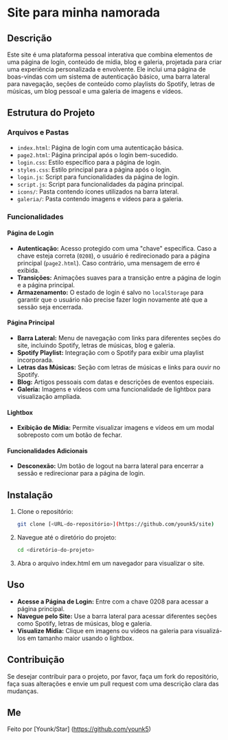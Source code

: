 # Site para minha namorada

## Descrição

Este site é uma plataforma pessoal interativa que combina elementos de uma página de login, conteúdo de mídia, blog e galeria, projetada para criar uma experiência personalizada e envolvente. Ele inclui uma página de boas-vindas com um sistema de autenticação básico, uma barra lateral para navegação, seções de conteúdo como playlists do Spotify, letras de músicas, um blog pessoal e uma galeria de imagens e vídeos.

## Estrutura do Projeto

### Arquivos e Pastas

- `index.html`: Página de login com uma autenticação básica.
- `page2.html`: Página principal após o login bem-sucedido.
- `login.css`: Estilo específico para a página de login.
- `styles.css`: Estilo principal para a página após o login.
- `login.js`: Script para funcionalidades da página de login.
- `script.js`: Script para funcionalidades da página principal.
- `icons/`: Pasta contendo ícones utilizados na barra lateral.
- `galeria/`: Pasta contendo imagens e vídeos para a galeria.

### Funcionalidades

#### Página de Login
- **Autenticação:** Acesso protegido com uma "chave" específica. Caso a chave esteja correta (`0208`), o usuário é redirecionado para a página principal (`page2.html`). Caso contrário, uma mensagem de erro é exibida.
- **Transições:** Animações suaves para a transição entre a página de login e a página principal.
- **Armazenamento:** O estado de login é salvo no `localStorage` para garantir que o usuário não precise fazer login novamente até que a sessão seja encerrada.

#### Página Principal
- **Barra Lateral:** Menu de navegação com links para diferentes seções do site, incluindo Spotify, letras de músicas, blog e galeria.
- **Spotify Playlist:** Integração com o Spotify para exibir uma playlist incorporada.
- **Letras das Músicas:** Seção com letras de músicas e links para ouvir no Spotify.
- **Blog:** Artigos pessoais com datas e descrições de eventos especiais.
- **Galeria:** Imagens e vídeos com uma funcionalidade de lightbox para visualização ampliada.

#### Lightbox
- **Exibição de Mídia:** Permite visualizar imagens e vídeos em um modal sobreposto com um botão de fechar.

#### Funcionalidades Adicionais
- **Desconexão:** Um botão de logout na barra lateral para encerrar a sessão e redirecionar para a página de login.

## Instalação

1. Clone o repositório:
   ```bash
   git clone [<URL-do-repositório>](https://github.com/younk5/site)
2. Navegue até o diretório do projeto:
   ```bash
   cd <diretório-do-projeto>
3. Abra o arquivo index.html em um navegador para visualizar o site.

## Uso

- **Acesse a Página de Login:** Entre com a chave 0208 para acessar a página principal.
- **Navegue pelo Site:** Use a barra lateral para acessar diferentes seções como Spotify, letras de músicas, blog e galeria.
- **Visualize Mídia:** Clique em imagens ou vídeos na galeria para visualizá-los em tamanho maior usando o lightbox.

## Contribuição
Se desejar contribuir para o projeto, por favor, faça um fork do repositório, faça suas alterações e envie um pull request com uma descrição clara das mudanças.

## Me

Feito por [Younk/Star] (https://github.com/younk5)
